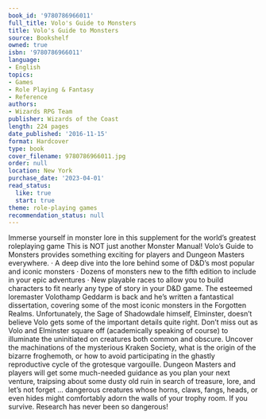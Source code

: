 ```yaml
---
book_id: '9780786966011'
full_title: Volo's Guide to Monsters
title: Volo's Guide to Monsters
source: Bookshelf
owned: true
isbn: '9780786966011'
language:
- English
topics:
- Games
- Role Playing & Fantasy
- Reference
authors:
- Wizards RPG Team
publisher: Wizards of the Coast
length: 224 pages
date_published: '2016-11-15'
format: Hardcover
type: book
cover_filename: 9780786966011.jpg
order: null
location: New York
purchase_date: '2023-04-01'
read_status:
  like: true
  start: true
theme: role-playing games
recommendation_status: null
---
```

Immerse yourself in monster lore in this supplement for the world’s greatest roleplaying game
This is NOT just another Monster Manual! Volo’s Guide to Monsters provides something exciting for players and Dungeon Masters everywhere.
· A deep dive into the lore behind some of D&D’s most popular and iconic monsters
· Dozens of monsters new to the fifth edition to include in your epic adventures
· New playable races to allow you to build characters to fit nearly any type of story in your D&D game.
The esteemed loremaster Volothamp Geddarm is back and he’s written a fantastical dissertation, covering some of the most iconic monsters in the Forgotten Realms. Unfortunately, the Sage of Shadowdale himself, Elminster, doesn’t believe Volo gets some of the important details quite right. Don’t miss out as Volo and Elminster square off (academically speaking of course) to illuminate the uninitiated on creatures both common and obscure. Uncover the machinations of the mysterious Kraken Society, what is the origin of the bizarre froghemoth, or how to avoid participating in the ghastly reproductive cycle of the grotesque vargouille. Dungeon Masters and players will get some much-needed guidance as you plan your next venture, traipsing about some dusty old ruin in search of treasure, lore, and let’s not forget ... dangerous creatures whose horns, claws, fangs, heads, or even hides might comfortably adorn the walls of your trophy room. If you survive.
Research has never been so dangerous!
